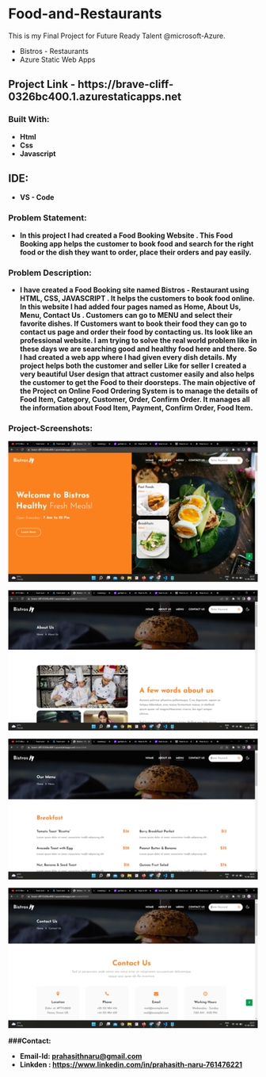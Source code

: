 # Food-and-Restaurants
This is my Final Project for Future Ready Talent @microsoft-Azure.

* Bistros - Restaurants
* Azure Static Web Apps 

<h2><b>Project Link - https://brave-cliff-0326bc400.1.azurestaticapps.net<b></h2>
 
### Built With:
* Html
* Css
* Javascript

## IDE:
* VS - Code 
  
### Problem Statement:
* In this project I had created a Food Booking Website . This Food Booking app helps the customer to book food and
search for the right food or the dish they want to order, place their orders and pay easily. 
 
### Problem Description:
* I have created a Food Booking site named Bistros - Restaurant using HTML, CSS, JAVASCRIPT . It helps the customers to book food online. In this website I had added four pages named as Home, About Us, Menu, Contact Us . Customers can go to MENU and select their favorite dishes. If Customers want to book their food they can go to contact us page and order their food by contacting us. Its look like an professional website. I am trying to solve the real world problem like in these days we are searching good and healthy food here and there. So I had created a web app where I had given every dish details. My project helps both the customer and seller Like for seller I created a very beautiful User design that attract customer easily and also helps the customer to get the Food to their doorsteps. The main objective of the Project on Online Food Ordering System is to manage the details of Food Item, Category, Customer, Order, Confirm Order. It manages all the information about Food Item, Payment, Confirm Order, Food Item. 
 
### Project-Screenshots: 
![Home Page](https://github.com/prahasith3818/Food-and-Restaurants/blob/master/assets/images/Screenshot%20(829).png)
 
![About Us](https://github.com/prahasith3818/Food-and-Restaurants/blob/master/assets/images/Screenshot%20(831).png)
 
![Menu](https://github.com/prahasith3818/Food-and-Restaurants/blob/master/assets/images/Screenshot%20(832).png)
 
![Contact Us](https://github.com/prahasith3818/Food-and-Restaurants/blob/master/assets/images/Screenshot%20(833).png)
 
###Contact:
* Email-Id: prahasithnaru@gmail.com
* Linkden : https://www.linkedin.com/in/prahasith-naru-761476221
 


